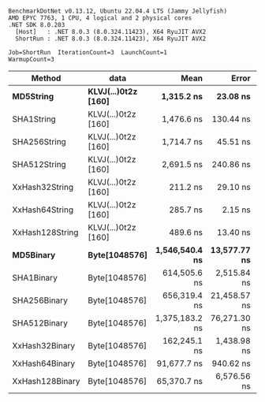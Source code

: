 ```

BenchmarkDotNet v0.13.12, Ubuntu 22.04.4 LTS (Jammy Jellyfish)
AMD EPYC 7763, 1 CPU, 4 logical and 2 physical cores
.NET SDK 8.0.203
  [Host]   : .NET 8.0.3 (8.0.324.11423), X64 RyuJIT AVX2
  ShortRun : .NET 8.0.3 (8.0.324.11423), X64 RyuJIT AVX2

Job=ShortRun  IterationCount=3  LaunchCount=1  
WarmupCount=3  

```
| Method          | data                | Mean           | Error        | StdDev      | Min            | Max            | Gen0   | Allocated |
|---------------- |-------------------- |---------------:|-------------:|------------:|---------------:|---------------:|-------:|----------:|
| **MD5String**       | **KLVJ(...)0t2z [160]** |     **1,315.2 ns** |     **23.08 ns** |     **1.27 ns** |     **1,313.8 ns** |     **1,316.2 ns** | **0.0134** |    **1128 B** |
| SHA1String      | KLVJ(...)0t2z [160] |     1,476.6 ns |    130.44 ns |     7.15 ns |     1,470.6 ns |     1,484.5 ns | 0.0153 |    1416 B |
| SHA256String    | KLVJ(...)0t2z [160] |     1,714.7 ns |     45.51 ns |     2.49 ns |     1,712.5 ns |     1,717.4 ns | 0.0210 |    1856 B |
| SHA512String    | KLVJ(...)0t2z [160] |     2,691.5 ns |    240.86 ns |    13.20 ns |     2,677.0 ns |     2,702.8 ns | 0.0381 |    3240 B |
| XxHash32String  | KLVJ(...)0t2z [160] |       211.2 ns |     29.10 ns |     1.60 ns |       209.8 ns |       213.0 ns | 0.0069 |     584 B |
| XxHash64String  | KLVJ(...)0t2z [160] |       285.7 ns |      2.15 ns |     0.12 ns |       285.6 ns |       285.8 ns | 0.0086 |     728 B |
| XxHash128String | KLVJ(...)0t2z [160] |       489.6 ns |     13.40 ns |     0.73 ns |       488.7 ns |       490.1 ns | 0.0134 |    1128 B |
| **MD5Binary**       | **Byte[1048576]**       | **1,546,540.4 ns** | **13,577.77 ns** |   **744.24 ns** | **1,545,910.7 ns** | **1,547,361.7 ns** |      **-** |      **41 B** |
| SHA1Binary      | Byte[1048576]       |   614,505.6 ns |  2,515.84 ns |   137.90 ns |   614,375.3 ns |   614,650.0 ns |      - |      49 B |
| SHA256Binary    | Byte[1048576]       |   656,319.4 ns | 21,458.57 ns | 1,176.22 ns |   655,151.4 ns |   657,503.6 ns |      - |      57 B |
| SHA512Binary    | Byte[1048576]       | 1,375,183.2 ns | 76,271.30 ns | 4,180.69 ns | 1,372,316.3 ns | 1,379,980.2 ns |      - |      89 B |
| XxHash32Binary  | Byte[1048576]       |   162,245.1 ns |  1,438.98 ns |    78.88 ns |   162,176.9 ns |   162,331.4 ns |      - |      32 B |
| XxHash64Binary  | Byte[1048576]       |    91,677.7 ns |    940.62 ns |    51.56 ns |    91,626.4 ns |    91,729.5 ns |      - |      32 B |
| XxHash128Binary | Byte[1048576]       |    65,370.7 ns |  6,576.56 ns |   360.48 ns |    64,980.5 ns |    65,691.4 ns |      - |      40 B |

